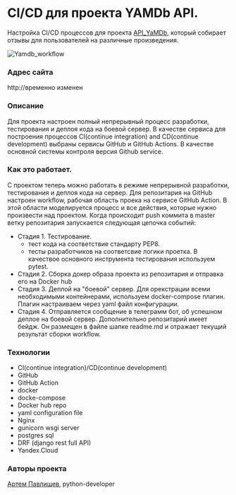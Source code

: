 # CI/CD для проекта YAMDb API.

Настройка CI/CD процессов для проекта [API_YaMDb](https://github.com/artemkms/api_yamdb), который собирает отзывы для пользователей на различные произведения. 

![Yamdb_workflow](https://github.com/artemkms/yamdb_final/actions/workflows/yamdb_workflow.yml/badge.svg?event=push)

### Адрес сайта
http://временно изменен

### Описание
Для проекта настроен полный непрерывный процесс разработки, тестирования и деплоя кода на боевой сервер. В качестве сервиса для построения процессов CI(continue integration) 
and CD(continue development) выбраны сервисы GitHub и GitHub Actions. В качестве основной системы контроля версия Github service.

### Как это работает.
С проектом теперь можно работать в режиме непрерывной разработки, тестирования и деплоя кода на сервер. Для репозитария на GitHub настроен workflow, рабочая область проека на сервисе GitHub Action. В этой области моделируется процесс и все действия, которые нужно произвести над проектом.
Когда происходит push коммита в master ветку репозитария запускается следующая цепочка событий:
- Стадия 1. Тестирование.
  - тест кода на соответствие стандарту PEP8.
  - тесты разработчиков на соответсвие логики проетка. В качествое основного инструмента тестирования используем pytest.
- Cтадия 2. Сборка докер образа проекта из репозитария и отправка его на Docker hub
- Стадия 3. Деплой на "боевой" сервер. Для орекстрации всеми необходимыми контейнерами, используем docker-compose плагин. Плагин настраиваем через yaml файл конфигурации.
- Стадия 4. Отправляется сообщение в телеграмм бот, об успешном деплое на боевой сервер. Дополнительно репозитарий имеет бейдж. Он размещен в файле шапке readme.md и отражает текущий результат сборки workflow. 

### Технологии  
- CI(continue integration)/CD(continue development)
- GitHub
- GitHub Action
- docker
- docke-compose
- Docker hub repo
- yaml configuration file
- Nginx
- gunicorn wsgi server
- postgres sql
- DRF (django rest full API)
- Yandex.Cloud

### Авторы проекта
[Артем Павлищев](https://github.com/artemkms), python-developer

